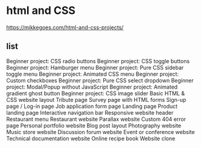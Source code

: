 

# html and CSS

https://mikkegoes.com/html-and-css-projects/


## list

Beginner project: CSS radio buttons
Beginner project: CSS toggle buttons
Beginner project: Hamburger menu
Beginner project: Pure CSS sidebar toggle menu
Beginner project: Animated CSS menu
Beginner project: Custom checkboxes
Beginner project: Pure CSS select dropdown
Beginner project: Modal/Popup without JavaScript
Beginner project: Animated gradient ghost button
Beginner project: CSS image slider
Basic HTML & CSS website layout
Tribute page
Survey page with HTML forms
Sign-up page / Log-in page
Job application form page
Landing page
Product landing page
Interactive navigation bar
Responsive website header
Restaurant menu
Restaurant website
Parallax website
Custom 404 error page
Personal portfolio website
Blog post layout
Photography website
Music store website
Discussion forum website
Event or conference website
Technical documentation website
Online recipe book
Website clone